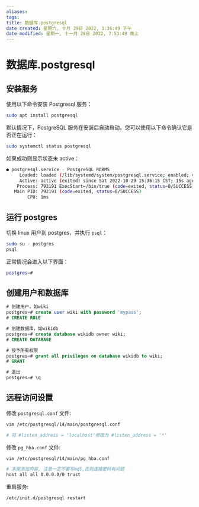 ```yaml
---
aliases: 
tags: 
title: 数据库.postgresql
date created: 星期六, 十月 29日 2022, 3:36:49 下午
date modified: 星期一, 十一月 28日 2022, 7:53:49 晚上
---
```


# 数据库.postgresql

## 安装服务

使用以下命令安装 Postgresql 服务：

```bash
sudo apt install postgresql
```

默认情况下，PostgreSQL 服务在安装后自动启动。您可以使用以下命令确认它是否正在运行：

```bash
sudo systemctl status postgresql
```

如果成功则显示状态未 active：

```bash
● postgresql.service - PostgreSQL RDBMS
     Loaded: loaded (/lib/systemd/system/postgresql.service; enabled; vendor preset: enabled)
     Active: active (exited) since Sat 2022-10-29 15:36:15 CST; 15s ago
    Process: 792191 ExecStart=/bin/true (code=exited, status=0/SUCCESS)
   Main PID: 792191 (code=exited, status=0/SUCCESS)
        CPU: 1ms
```

## 运行 postgres

切换 linux 用户到 postgres，并执行 `psql`：

```bash
sudo su - postgres
psql
```

正常情况会进入以下界面：

```bash
postgres=#
```

## 创建用户和数据库

```sql
# 创建用户，如wiki
postgres=# create user wiki with password 'mypass';
# CREATE ROLE

# 创建数据库，如wikidb
postgres=# create database wikidb owner wiki;
# CREATE DATABASE

# 授予所有权限
postgres=# grant all privileges on database wikidb to wiki;
# GRANT

# 退出
postgres=# \q
```

## 远程访问设置

修改 `postgresql.conf` 文件:

```bash
vim /etc/postgresql/14/main/postgresql.conf

# 将 #listen_address = 'localhost'修改为 #listen_address = '*'
```

修改 `pg_hba.conf` 文件:

```bash
vim /etc/postgresql/14/main/pg_hba.conf

# 末尾添加内容, 注意一定不要写md5,否则连接密码有问题
host all all 0.0.0.0/0 trust
```

重启服务:

```bash
/etc/init.d/postgresql restart
```
